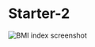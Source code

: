 # Starter-2

![BMI index screenshot](https://i.ibb.co/WBQTKtT/Screenshot-2022-04-18-at-10-27-49.png)
